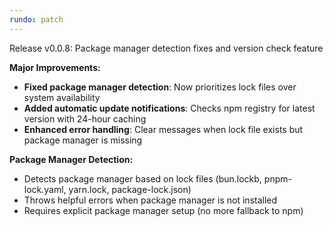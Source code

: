 ```yaml
---
rundo: patch
---
```


Release v0.0.8: Package manager detection fixes and version check feature

**Major Improvements:**
- **Fixed package manager detection**: Now prioritizes lock files over system availability
- **Added automatic update notifications**: Checks npm registry for latest version with 24-hour caching
- **Enhanced error handling**: Clear messages when lock file exists but package manager is missing

**Package Manager Detection:**
- Detects package manager based on lock files (bun.lockb, pnpm-lock.yaml, yarn.lock, package-lock.json)
- Throws helpful errors when package manager is not installed
- Requires explicit package manager setup (no more fallback to npm)
